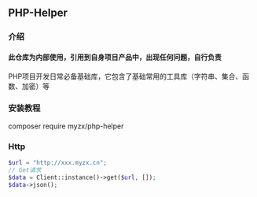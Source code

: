 ## PHP-Helper
### 介绍
#### 此仓库为内部使用，引用到自身项目产品中，出现任何问题，自行负责
PHP项目开发日常必备基础库，它包含了基础常用的工具库（字符串、集合、函数、加密）等

### 安装教程
composer require myzx/php-helper

### Http
```php
$url = "http://xxx.myzx.cn";
// Get请求
$data = Client::instance()->get($url, []);
$data->json();
```